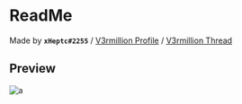 # ReadMe
Made by **`xHeptc#2255`** / [V3rmillion Profile](https://v3rmillion.net/member.php?action=profile&uid=1347047) / [V3rmillion Thread](https://v3rmillion.net/showthread.php?tid=1069031)

## Preview
![a](https://cdn.discordapp.com/attachments/711907543357587457/773165103956099082/unknown.png)

